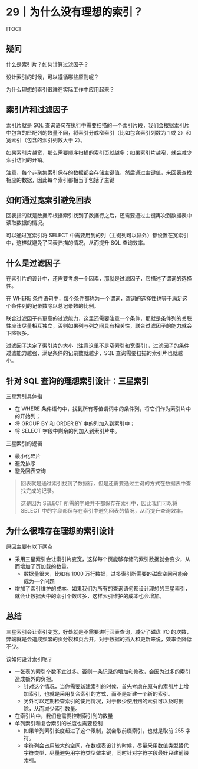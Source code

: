 # 29丨为什么没有理想的索引？

[TOC]

## 疑问

什么是索引片？如何计算过滤因子？

设计索引的时候，可以遵循哪些原则呢？

为什么理想的索引很难在实际工作中应用起来？

## 索引片和过滤因子

索引片就是 SQL 查询语句在执行中需要扫描的一个索引片段，我们会根据索引片中包含的匹配列的数量不同，将索引分成窄索引（比如包含索引列数为 1 或 2）和宽索引（包含的索引列数大于 2）。

如果索引片越宽，那么需要顺序扫描的索引页就越多；如果索引片越窄，就会减少索引访问的开销。

注意，每个非聚集索引保存的数据都会存储主键值，然后通过主键值，来回表查找相应的数据，因此每个索引都相当于包括了主键

## 如何通过宽索引避免回表

回表指的就是数据库根据索引找到了数据行之后，还需要通过主键再次到数据表中读取数据的情况。

可以通过宽索引将 SELECT 中需要用到的列（主键列可以除外）都设置在宽索引中，这样就避免了回表扫描的情况，从而提升 SQL 查询效率。

## 什么是过滤因子

在索引片的设计中，还需要考虑一个因素，那就是过滤因子，它描述了谓词的选择性。

在 WHERE 条件语句中，每个条件都称为一个谓词，谓词的选择性也等于满足这个条件列的记录数除以总记录数的比例。

联合过滤因子有更高的过滤能力，这里还需要注意一个条件，那就是条件列的关联性应该尽量相互独立，否则如果列与列之间具有相关性，联合过滤因子的能力就会下降很多。

过滤因子决定了索引片的大小（注意这里不是窄索引和宽索引），过滤因子的条件过滤能力越强，满足条件的记录数就越少，SQL 查询需要扫描的索引片也就越小。

## 针对 SQL 查询的理想索引设计：三星索引

三星索引具体指

-   在 WHERE 条件语句中，找到所有等值谓词中的条件列，将它们作为索引片中的开始列；
-   将 GROUP BY 和 ORDER BY 中的列加入到索引中；
-   将 SELECT 字段中剩余的列加入到索引片中。

三星索引的逻辑

-   最小化碎片
-   避免排序
-   避免回表查询

>   回表就是通过索引找到了数据行，但是还需要通过主键的方式在数据表中查找完成的记录。
>
>   这是因为 SELECT 所需的字段并不都保存在索引中，因此我们可以将 SELECT 中的字段都保存在索引中避免回表的情况，从而提升查询效率。

## 为什么很难存在理想的索引设计

原因主要有以下两点

-   采用三星索引会让索引片变宽，这样每个页能够存储的索引数据就会变少，从而增加了页加载的数量。
    -   数据量很大，比如有 1000 万行数据，过多索引所需要的磁盘空间可能会成为一个问题
-   增加了索引维护的成本。如果我们为所有的查询语句都设计理想的三星索引，就会让数据表中的索引个数过多，这样索引维护的成本也会增加。

## 总结

三星索引会让索引变宽，好处就是不需要进行回表查询，减少了磁盘 I/O 的次数，弊端就是会造成频繁的页分裂和页合并，对于数据的插入和更新来说，效率会降低不少。

该如何设计索引呢？

-   一张表的索引个数不宜过多。否则一条记录的增加和修改，会因为过多的索引造成额外的负担。
    -   针对这个情况，当你需要新建索引的时候，首先考虑在原有的索引片上增加索引，也就是采用复合索引的方式，而不是新建一个新的索引。
    -   另外可以定期检查索引的使用情况，对于很少使用到的索引可以及时删除，从而减少索引数量。
-   在索引片中，我们也需要控制索引列的数量
-   单列索引和复合索引的长度也需要控制
    -   如果单列索引长度超过了这个限制，就会取前缀索引，也就是取前 255 字符。
    -   字符列会占用较大的空间，在数据表设计的时候，尽量采用数值类型替代字符类型，尽量避免用字符类型做主键，同时针对字符字段最好只建前缀索引。